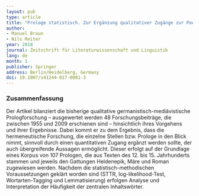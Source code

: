 ```yaml
---
layout: pub
type: article
title: "Prologe statistisch. Zur Ergänzung qualitativer Zugänge zur Poetologie der mittelhochdeutschen Literatur durch quantitative Analysen"
author:
- Manuel Braun
- Nils Reiter
year: 2018
journal: Zeitschrift für Literaturwissenschaft und Linguistik
lang: de
month: 1
publisher: Springer 
address: Berlin/Heidelberg, Germany 
doi: 10.1007/s41244-017-0081-3
---
```


### Zusammenfassung

Der Artikel bilanziert die bisherige qualitative germanistisch-mediävistische Prologforschung – ausgewertet werden 48 Forschungsbeiträge, die zwischen 1955 und 2009 erschienen sind – hinsichtlich ihres Vorgehens und ihrer Ergebnisse. Dabei kommt er zu dem Ergebnis, dass die hermeneutische Forschung, die einzelne Stellen bzw. Prologe in den Blick nimmt, sinnvoll durch einen quantitativen Zugang ergänzt werden sollte, der auch übergreifende Aussagen ermöglicht. Dieser erfolgt auf der Grundlage eines Korpus von 107 Prologen, die aus Texten des 12. bis 15. Jahrhunderts stammen und jeweils den Gattungen Heldenepik, Märe und Roman zugewiesen werden. Nachdem die statistisch-methodischen Voraussetzungen geklärt worden sind (STTR, log-likelihood-Test, Wortarten-Tagging und Lemmatisierung) erfolgen Analyse und Interpretation der Häufigkeit der zentralen Inhaltswörter.